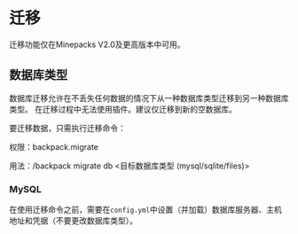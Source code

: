 # 迁移
迁移功能仅在Minepacks V2.0及更高版本中可用。

## 数据库类型
数据库迁移允许在不丢失任何数据的情况下从一种数据库类型迁移到另一种数据库类型。
在迁移过程中无法使用插件。建议仅迁移到新的空数据库。

要迁移数据，只需执行迁移命令：

权限：backpack.migrate

用法：/backpack migrate db \<目标数据库类型 (mysql/sqlite/files)\>

### MySQL
在使用迁移命令之前，需要在`config.yml`中设置（并加载）数据库服务器、主机地址和凭据（不要更改数据库类型）。
